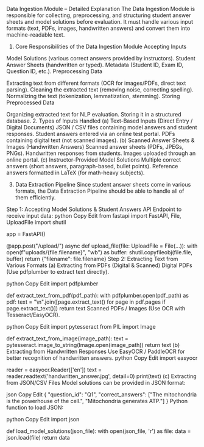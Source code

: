 Data Ingestion Module – Detailed Explanation
The Data Ingestion Module is responsible for collecting, preprocessing, and structuring student answer sheets and model solutions before evaluation. It must handle various input formats (text, PDFs, images, handwritten answers) and convert them into machine-readable text.

1. Core Responsibilities of the Data Ingestion Module
Accepting Inputs

Model Solutions (various correct answers provided by instructors).
Student Answer Sheets (handwritten or typed).
Metadata (Student ID, Exam ID, Question ID, etc.).
Preprocessing Data

Extracting text from different formats (OCR for images/PDFs, direct text parsing).
Cleaning the extracted text (removing noise, correcting spelling).
Normalizing the text (tokenization, lemmatization, stemming).
Storing Preprocessed Data

Organizing extracted text for NLP evaluation.
Storing it in a structured database.
2. Types of Inputs Handled
(a) Text-Based Inputs (Direct Entry / Digital Documents)
JSON / CSV files containing model answers and student responses.
Student answers entered via an online test portal.
PDFs containing digital text (not scanned images).
(b) Scanned Answer Sheets & Images (Handwritten Answers)
Scanned answer sheets (PDFs, JPEGs, PNGs).
Handwritten responses from students.
Images uploaded through an online portal.
(c) Instructor-Provided Model Solutions
Multiple correct answers (short answers, paragraph-based, bullet points).
Reference answers formatted in LaTeX (for math-heavy subjects).

3. Data Extraction Pipeline
Since student answer sheets come in various formats, the Data Extraction Pipeline should be able to handle all of them efficiently.

Step 1: Accepting Model Solutions & Student Answers
API Endpoint to receive input data:
python
Copy
Edit
from fastapi import FastAPI, File, UploadFile
import shutil

app = FastAPI()

@app.post("/upload/")
async def upload_file(file: UploadFile = File(...)):
    with open(f"uploads/{file.filename}", "wb") as buffer:
        shutil.copyfileobj(file.file, buffer)
    return {"filename": file.filename}
Step 2: Extracting Text from Various Formats
(a) Extracting from PDFs (Digital & Scanned)
Digital PDFs (Use pdfplumber to extract text directly).

python
Copy
Edit
import pdfplumber

def extract_text_from_pdf(pdf_path):
    with pdfplumber.open(pdf_path) as pdf:
        text = "\n".join([page.extract_text() for page in pdf.pages if page.extract_text()])
    return text
Scanned PDFs / Images (Use OCR with Tesseract/EasyOCR).

python
Copy
Edit
import pytesseract
from PIL import Image

def extract_text_from_image(image_path):
    text = pytesseract.image_to_string(Image.open(image_path))
    return text
(b) Extracting from Handwritten Responses
Use EasyOCR / PaddleOCR for better recognition of handwritten answers.
python
Copy
Edit
import easyocr

reader = easyocr.Reader(['en'])
text = reader.readtext('handwritten_answer.jpg', detail=0)
print(text)
(c) Extracting from JSON/CSV Files
Model solutions can be provided in JSON format:

json
Copy
Edit
{
    "question_id": "Q1",
    "correct_answers": ["The mitochondria is the powerhouse of the cell.", "Mitochondria generates ATP."]
}
Python function to load JSON:

python
Copy
Edit
import json

def load_model_solutions(json_file):
    with open(json_file, 'r') as file:
        data = json.load(file)
    return data


